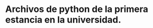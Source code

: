 # Archivos de python de la primera estancia en la universidad.

<!--Formato de descripción de repositorios-->
<!----Descripción---->
<!----Separador de la descripción ---->
<!----Notas---->
<!----Separador de las notas---->
<!----Directorio con ubicación de archivos---->
<!----Separador del directorio con ubicación de archivos---->